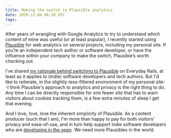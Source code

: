 ```yaml
---
title: Making the switch to Plausible analytics
date: 2020-12-04 06:20 UTC
tags:
---
```


After years of wrangling with Google Analytics to try to understand which content of mine was useful (or at least popular), I recently started using [Plausible] for web analytics on several projects, including my personal site. If you’re an independent tech author or software developer, or have the influence within your company to make the switch, Plausible’s worth checking out.

I've shared [my rationale behind switching to Plausible] on Everyday Rails, at least as it applies to (indie) software developers and tech authors. But I'd like to reiterate, in the slightly-less-filtered environment of my personal site--I think Plausible's approach to analytics and privacy is the right thing to do. Any time I can be directly responsible for one fewer site that has to warn visitors about cookies tracking them, is a few extra minutes of sleep I get that evening.

And I love, love, love the inherent simplicity of Plausible. As a content producer (such that I am), I'm more than happy to pay for both visitors' privacy and ease-of-use, and in turn help support indie software developers who are [developing in the open]. We need more Plausibles in the world.

[Plausible]:https://plausible.io
[my rationale behind switching to Plausible]:https://everydayrails.com/2020/12/03/plausible-analytics.html
[developing in the open]:https://plausible.io/open-source-website-analytics

